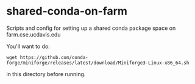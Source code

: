 # shared-conda-on-farm

Scripts and config for setting up a shared conda package space on farm.cse.ucdavis.edu

You'll want to do:
```
wget https://github.com/conda-forge/miniforge/releases/latest/download/Miniforge3-Linux-x86_64.sh
```
in this directory before running.
